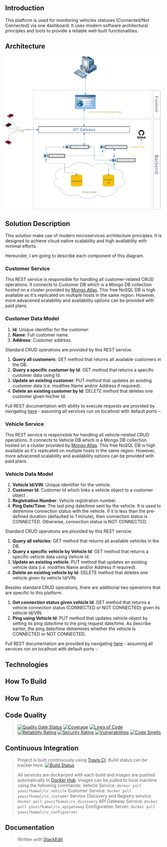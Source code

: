 ## Introduction

This platform is used for monitoring vehicles statuses (Connected/Not Connected) via one dashboard. It uses modern software architectural principles and tools to provide a reliable well-built functionalities.

## Architecture
![Architecture Diagram](https://github.com/youssefhamza80/ConnectedVehicles/blob/main/Diagrams/Architecture.jpg?raw=true)

## Solution Description
This solution make use of modern microservices architecture principles. It is designed to achieve cloud-native scalability and high availability with minimal efforts.

Hereunder, I am going to describe each component of this diagram.

### Customer Service
This REST service is responsible for handling all customer-related CRUD operations. It connects to Customer DB which is a Mongo DB collection hosted on a cluster provided by [Mongo Atlas](https://www.mongodb.com/cloud/atlas). This free NoSQL DB is high available as it's replicated on multiple hosts in the same region. However, more advacened scalability and availability options can be provided with paid plans.

### Customer Data Model

 1. **Id**: Unique identifier for the customer.
 2. **Name**:  Full customer name.
 3. **Address**: Customer address.

Standard CRUD operations are provided by this REST service:
 1. **Query all customers**: GET method that returns all available customers in the DB.
 2. **Query a specific customer by Id**: GET method that returns a specific customer data using Id.
 3. **Update an existing customer**: PUT method that updates an existing customer data (i.e. modifies Name and/or Address if required).
 4. **Delete an existing customer by Id**: DELETE method that deletes one customer given his/her Id.

Full REST documentation with ability to execute requests are provided by navigating [here](http://localhost:7000/connected_vehicles/customer/swagger-ui/index.html) - assuming  all services run on localhost with default ports -.

### Vehicle Service
This REST service is responsible for handling all vehicle-related CRUD operations. It connects to Vehicle DB which is a Mongo DB collection hosted on a cluster provided by [Mongo Atlas](https://www.mongodb.com/cloud/atlas). This free NoSQL DB is high available as it's replicated on multiple hosts in the same region. However, more advacened scalability and availability options can be provided with paid plans.

### Vehicle Data Model

 1. **Vehicle Id/VIN**: Unique identifier for the vehicle.
 2. **Customer Id**:  Customer Id which links a vehicle object to a customer object . 
 3. **Registration Number**: Vehicle registration number.
 4. **Ping Date/Time**:  The last ping date/time sent by the vehicle. It is used to detremine connection status with the vehicle. If it is less than the pre-defined duration (defaulted to 1 minute), then connection status is CONNECTED. Otherwise, connection status is NOT CONNECTED.

Standard CRUD operations are provided by this REST service:
 1. **Query all vehicles**: GET method that returns all available vehicles in the DB.
 2. **Query a specific vehicle by Vehicle Id**: GET method that returns a specific vehicle data using Vehicle Id.
 3. **Update an existing vehicle**: PUT method that updates an existing vehicle data (i.e. modifies Name and/or Address if required).
 4. **Delete an existing vehicle by Id**: DELETE method that deletes one vehicle given its vehicle Id/VIN.

Besides standard CRUD operations, there are additional two operations that are specific to this platform.
  1. **Get connection status given vehicle Id**: GET method that returns a vehicle connection status (CONNECTED or NOT CONNECTED) given its vehicle Id/VIN.
  2. **Ping using Vehicle Id**: PUT method that updates vehicle object by setting its ping date/time to the ping request date/time. As describe earlier, the ping date/time detremines whether the vehicle is CONNECTED or NOT CONNECTED.

Full REST documentation are provided by navigating [here](http://localhost:7000/connected_vehicles/vehicle/swagger-ui/index.html) - assuming all services run on localhost with default ports -.


## Technologies

## How To Build


## How To Run


## Code Quality
>[![Quality Gate Status](https://sonarcloud.io/api/project_badges/measure?project=youssefhamza80_ConnectedVehicles&metric=alert_status)](https://sonarcloud.io/dashboard?id=youssefhamza80_ConnectedVehicles)
>[![Coverage](https://sonarcloud.io/api/project_badges/measure?project=youssefhamza80_ConnectedVehicles&metric=coverage)](https://sonarcloud.io/dashboard?id=youssefhamza80_ConnectedVehicles)
>[![Lines of Code](https://sonarcloud.io/api/project_badges/measure?project=youssefhamza80_ConnectedVehicles&metric=ncloc)](https://sonarcloud.io/dashboard?id=youssefhamza80_ConnectedVehicles)
>[![Reliability Rating](https://sonarcloud.io/api/project_badges/measure?project=youssefhamza80_ConnectedVehicles&metric=reliability_rating)](https://sonarcloud.io/dashboard?id=youssefhamza80_ConnectedVehicles)
>[![Security Rating](https://sonarcloud.io/api/project_badges/measure?project=youssefhamza80_ConnectedVehicles&metric=security_rating)](https://sonarcloud.io/dashboard?id=youssefhamza80_ConnectedVehicles)
>[![Vulnerabilities](https://sonarcloud.io/api/project_badges/measure?project=youssefhamza80_ConnectedVehicles&metric=vulnerabilities)](https://sonarcloud.io/dashboard?id=youssefhamza80_ConnectedVehicles)
>[![Code Smells](https://sonarcloud.io/api/project_badges/measure?project=youssefhamza80_ConnectedVehicles&metric=code_smells)](https://sonarcloud.io/dashboard?id=youssefhamza80_ConnectedVehicles)

## Continuous Integration

> Project is built continuously using [Travis CI](https://travis-ci.com/).
Build status can be tracker here: [![Build Status](https://travis-ci.com/youssefhamza80/ConnectedVehicles.svg?branch=main)](https://travis-ci.com/youssefhamza80/ConnectedVehicles)

> All services are dockarized with each build and images are pushed automatically to [Docker Hub](https://hub.docker.com/).
> Images can be pulled to local machine using the following commands:
> Vehicle Service: `docker pull yousifkamal/cv_vehicle`
> Customer Service: `docker pull yousifkamal/cv_customer`
> Service Discovery and Registry service: `docker pull yousifkamal/cv_discovery`
> API Gateway Service: `docker pull yousifkamal/cv_apigateway`
> Configuration Server: `docker pull yousifkamal/cv_configserver`

## Documentation


>
>
> Written with [StackEdit](https://stackedit.io/)
